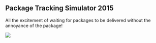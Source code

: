 Package Tracking Simulator 2015
-----------------------------
All the excitement of waiting for packages to be delivered without the annoyance of the package!

![](http://a.fod4.com/misc/Cat%20Box%20Runway%20Model.gif)